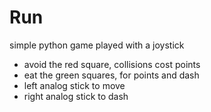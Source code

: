 # Run
simple python game played with a joystick

- avoid the red square, collisions cost points
- eat the green squares, for points and dash
- left analog stick to move
- right analog stick to dash
